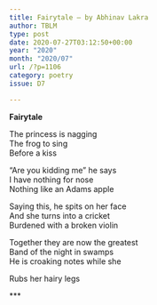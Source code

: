 ```yaml
---
title: Fairytale – by Abhinav Lakra
author: TBLM
type: post
date: 2020-07-27T03:12:50+00:00
year: "2020"
month: "2020/07"
url: /?p=1106
category: poetry
issue: D7

---
```

**Fairytale**

The princess is nagging  
The frog to sing  
Before a kiss

&#8220;Are you kidding me&#8221; he says  
I have nothing for nose  
Nothing like an Adams apple

Saying this, he spits on her face  
And she turns into a cricket  
Burdened with a broken violin

Together they are now the greatest  
Band of the night in swamps  
He is croaking notes while she

Rubs her hairy legs

\***
